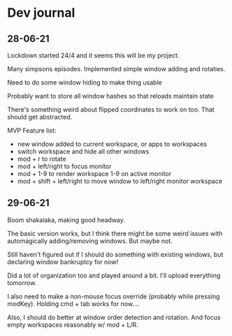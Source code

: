 # Dev journal

## 28-06-21
Lockdown started 24/4 and it seems this will be my project.

Many simpsons episodes. Implemented simple window adding and rotaties.

Need to do some window hiding to make thing usable

Probably want to store all window hashes so that reloads maintain state

There's something weird about flipped coordinates to work on too. That should get abstracted.

MVP Feature list:
- new window added to current workspace, or apps to workspaces
- switch workspace and hide all other windows
- mod + r to rotate
- mod + left/right to focus monitor
- mod + 1-9 to render workspace 1-9 on active monitor
- mod + shift + left/right to move window to left/right monitor workspace

## 29-06-21
Boom shakalaka, making good headway.

The basic version works, but I think there might be some weird issues with automagically adding/removing windows. But maybe not.

Still haven't figured out if I should do something with existing windows, but declaring window bankruptcy for now!

Did a lot of organization too and played around a bit. I'll upload everything tomorrow.

I also need to make a non-mouse focus override (probably while pressing modKey). Holding cmd + tab works for now....

Also, I should do better at window order detection and rotation. And focus empty workspaces reasonably w/ mod + L/R.